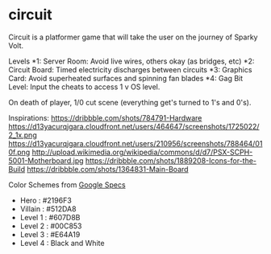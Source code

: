 # circuit


Circuit is a platformer game that will take the user on the journey of Sparky Volt.

Levels
*1: Server Room: Avoid live wires, others okay (as bridges, etc)
*2: Circuit Board: Timed electricity discharges between circuits
*3: Graphics Card: Avoid superheated surfaces and spinning fan blades
*4: Gag Bit Level: Input the cheats to access 1 v OS level.

On death of player, 1/0 cut scene (everything get's turned to 1's and 0's).

Inspirations:
https://dribbble.com/shots/784791-Hardware
https://d13yacurqjgara.cloudfront.net/users/464647/screenshots/1725022/2_1x.png
https://d13yacurqjgara.cloudfront.net/users/210956/screenshots/788464/010f.png
http://upload.wikimedia.org/wikipedia/commons/d/d7/PSX-SCPH-5001-Motherboard.jpg
https://dribbble.com/shots/1889208-Icons-for-the-Build
https://dribbble.com/shots/1364831-Main-Board

Color Schemes from [Google Specs](http://www.google.com/design/spec/style/color.html#color-color-palette)
* Hero : #2196F3
* Villain : #512DA8
* Level 1 : #607D8B
* Level 2 : #00C853
* Level 3 : #E64A19
* Level 4 : Black and White